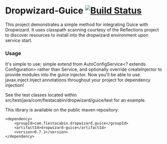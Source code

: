 Dropwizard-Guice [![Build Status](https://travis-ci.org/jaredstehler/dropwizard-guice.svg)](https://travis-ci.org/jaredstehler/dropwizard-guice)
================

This project demonstrates a simple method for integrating Guice with Dropwizard. It uses classpath scanning courtesy of the Reflections project to discover resources to install into the dropwizard environment upon service start.

### Usage

It's simple to use; simple extend from AutoConfigService<? extends Configuration> rather than Service, and optionally override createInjector to provide modules into the guice injector. Now you'll be able to use javax.inject.Inject annotations throughout your project for dependency injection!

See the test classes located within src/test/java/com/fiestacabin/dropwizard/guice/test for an example.

This library is available on the public maven repository:

    <dependency>
        <groupId>com.fiestacabin.dropwizard.guice</groupId>
        <artifactId>dropwizard-guice</artifactId>
        <version>0.7.1</version>
    </dependency>
    
